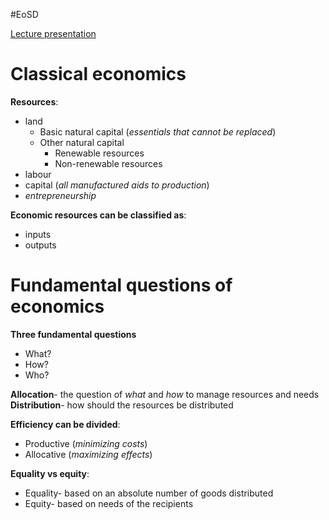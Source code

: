 #EoSD 

[Lecture presentation](https://platforma.polsl.pl/rau2/mod/resource/view.php?id=48638)

# Classical economics

**Resources**:
- land
	- Basic natural capital (*essentials that cannot be replaced*)
	- Other natural capital
		- Renewable resources
		- Non-renewable resources
- labour
- capital (*all manufactured aids to production*)
- *entrepreneurship*

**Economic resources can be classified as**:
- inputs
- outputs

# Fundamental questions of economics

**Three fundamental questions**
- What?
- How?
- Who?

**Allocation**- the question of *what* and *how* to manage resources and needs
**Distribution**- how should the resources be distributed

**Efficiency can be divided**:
- Productive (*minimizing costs*)
- Allocative (*maximizing effects*)

**Equality vs equity**:
- Equality- based on an absolute number of goods distributed
- Equity- based on needs of the recipients
